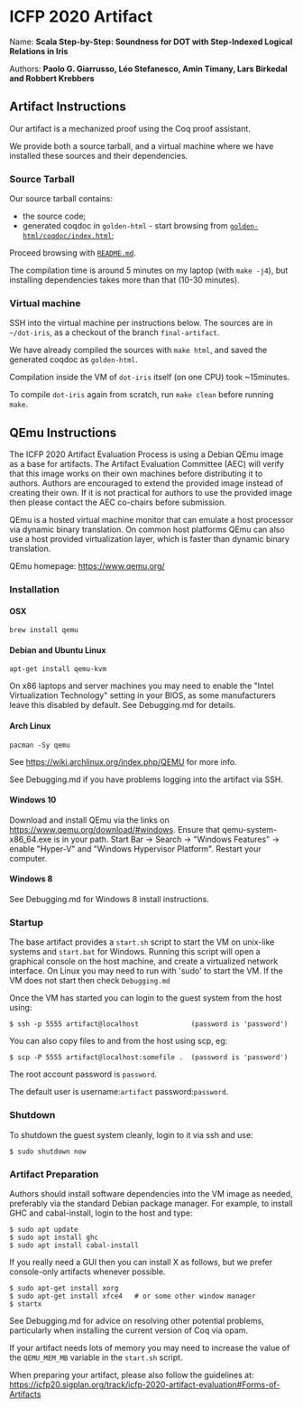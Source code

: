 # ICFP 2020 Artifact

Name:    **Scala Step-by-Step: Soundness for DOT with Step-Indexed Logical Relations in Iris**

Authors: **Paolo G. Giarrusso, Léo Stefanesco, Amin Timany, Lars Birkedal and Robbert Krebbers**

## Artifact Instructions

Our artifact is a mechanized proof using the Coq proof assistant.

We provide both a source tarball, and a virtual machine where we have installed
these sources and their dependencies.

### Source Tarball

Our source tarball contains:
- the source code;
- generated coqdoc in `golden-html` - start browsing from
  [`golden-html/coqdoc/index.html`](golden-html/coqdoc/index.html);

Proceed browsing with [`README.md`](README.md).

The compilation time is around 5 minutes on my laptop (with `make -j4`), but
installing dependencies takes more than that (10-30 minutes).

### Virtual machine

SSH into the virtual machine per instructions below. The sources are in
`~/dot-iris`, as a checkout of the branch `final-artifact`.

We have already compiled the sources with `make html`, and saved the generated
coqdoc as `golden-html`.

Compilation inside the VM of `dot-iris` itself (on one CPU) took ~15minutes.

To compile `dot-iris` again from scratch, run `make clean` before running
`make`.

## QEmu Instructions

The ICFP 2020 Artifact Evaluation Process is using a Debian QEmu image as a
base for artifacts. The Artifact Evaluation Committee (AEC) will verify that
this image works on their own machines before distributing it to authors.
Authors are encouraged to extend the provided image instead of creating their
own. If it is not practical for authors to use the provided image then please
contact the AEC co-chairs before submission.

QEmu is a hosted virtual machine monitor that can emulate a host processor
via dynamic binary translation. On common host platforms QEmu can also use
a host provided virtualization layer, which is faster than dynamic binary
translation.

QEmu homepage: https://www.qemu.org/

### Installation

#### OSX
``brew install qemu``

#### Debian and Ubuntu Linux
``apt-get install qemu-kvm``

On x86 laptops and server machines you may need to enable the
"Intel Virtualization Technology" setting in your BIOS, as some manufacturers
leave this disabled by default. See Debugging.md for details.


#### Arch Linux

``pacman -Sy qemu``

See https://wiki.archlinux.org/index.php/QEMU for more info.

See Debugging.md if you have problems logging into the artifact via SSH.


#### Windows 10
Download and install QEmu via the links on https://www.qemu.org/download/#windows.
Ensure that qemu-system-x86_64.exe is in your path.
Start Bar -> Search -> "Windows Features"
          -> enable "Hyper-V" and "Windows Hypervisor Platform".
Restart your computer.

#### Windows 8

See Debugging.md for Windows 8 install instructions.



### Startup

The base artifact provides a `start.sh` script to start the VM on unix-like
systems and `start.bat` for Windows. Running this script will open a graphical
console on the host machine, and create a virtualized network interface.
On Linux you may need to run with 'sudo' to start the VM. If the VM does not
start then check `Debugging.md`

Once the VM has started you can login to the guest system from the host using:

```
$ ssh -p 5555 artifact@localhost             (password is 'password')
```

You can also copy files to and from the host using scp, eg:

```
$ scp -P 5555 artifact@localhost:somefile .  (password is 'password')
```

The root account password is ``password``.

The default user is username:```artifact``` password:```password```.


### Shutdown

To shutdown the guest system cleanly, login to it via ssh and use:

```
$ sudo shutdown now
```


### Artifact Preparation

Authors should install software dependencies into the VM image as needed,
preferably via the standard Debian package manager. For example, to install
GHC and cabal-install, login to the host and type:

```
$ sudo apt update
$ sudo apt install ghc
$ sudo apt install cabal-install
```

If you really need a GUI then you can install X as follows, but we prefer
console-only artifacts whenever possible.

```
$ sudo apt-get install xorg
$ sudo apt-get install xfce4   # or some other window manager
$ startx
```

See Debugging.md for advice on resolving other potential problems,
particularly when installing the current version of Coq via opam.

If your artifact needs lots of memory you may need to increase the value
of the ```QEMU_MEM_MB``` variable in the ```start.sh``` script.

When preparing your artifact, please also follow the guidelines at:
 https://icfp20.sigplan.org/track/icfp-2020-artifact-evaluation#Forms-of-Artifacts

